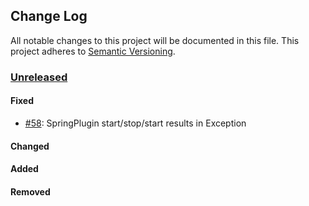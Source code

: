 ## Change Log
All notable changes to this project will be documented in this file.
This project adheres to [Semantic Versioning](http://semver.org/).

### [Unreleased][unreleased]

#### Fixed
- [#58]: SpringPlugin start/stop/start results in Exception

#### Changed

#### Added

#### Removed

[unreleased]: https://github.com/decebals/pf4j/compare/release-3.11.0...HEAD

[#58]: https://github.com/pf4j/pf4j-spring/issues/58
